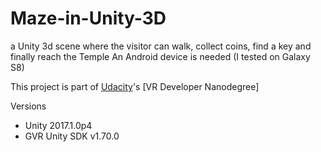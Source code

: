 # Maze-in-Unity-3D
a Unity 3d scene where the visitor can walk, collect coins, find a key and finally reach the Temple
An Android device is needed (I tested on Galaxy S8)

This project is part of [Udacity](https://www.udacity.com "Udacity - Be in demand")'s [VR Developer Nanodegree]

Versions
- Unity 2017.1.0p4
- GVR Unity SDK v1.70.0
